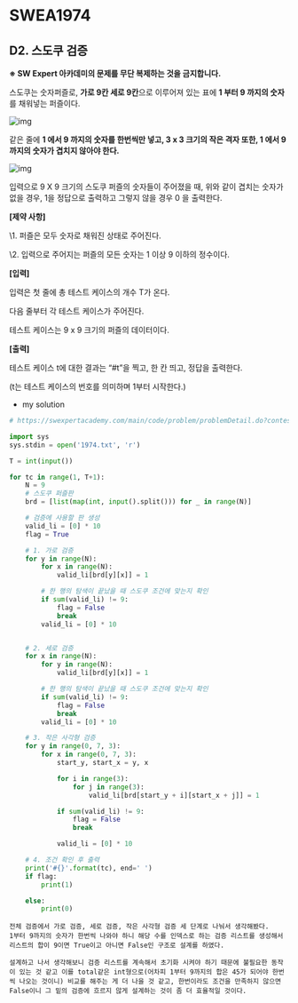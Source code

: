 # SWEA1974

## D2. 스도쿠 검증

**※ SW Expert 아카데미의 문제를 무단 복제하는 것을 금지합니다.**

스도쿠는 숫자퍼즐로, **가로 9칸 세로 9칸**으로 이루어져 있는 표에 **1 부터 9 까지의 숫자**를 채워넣는 퍼즐이다.
 

![img](https://swexpertacademy.com/main/common/fileDownload.do?downloadType=CKEditorImages&fileId=AV5PtLXqAYUDFAUq)


같은 줄에 **1 에서 9 까지의 숫자를 한번씩만 넣고, 3 x 3 크기의 작은 격자 또한, 1 에서 9 까지의 숫자가 겹치지 않아야 한다.**
 

![img](https://swexpertacademy.com/main/common/fileDownload.do?downloadType=CKEditorImages&fileId=AV5PtUu6AYYDFAUq)


입력으로 9 X 9 크기의 스도쿠 퍼즐의 숫자들이 주어졌을 때, 위와 같이 겹치는 숫자가 없을 경우, 1을 정답으로 출력하고 그렇지 않을 경우 0 을 출력한다.


**[제약 사항]**

\1. 퍼즐은 모두 숫자로 채워진 상태로 주어진다.

\2. 입력으로 주어지는 퍼즐의 모든 숫자는 1 이상 9 이하의 정수이다.


**[입력]**

입력은 첫 줄에 총 테스트 케이스의 개수 T가 온다.

다음 줄부터 각 테스트 케이스가 주어진다.

테스트 케이스는 9 x 9 크기의 퍼즐의 데이터이다.


**[출력]**

테스트 케이스 t에 대한 결과는 “#t”을 찍고, 한 칸 띄고, 정답을 출력한다.

(t는 테스트 케이스의 번호를 의미하며 1부터 시작한다.)



- my solution

```python
# https://swexpertacademy.com/main/code/problem/problemDetail.do?contestProbId=AV5Psz16AYEDFAUq&categoryId=AV5Psz16AYEDFAUq&categoryType=CODE

import sys
sys.stdin = open('1974.txt', 'r')

T = int(input())

for tc in range(1, T+1):
    N = 9
    # 스도쿠 퍼즐판
    brd = [list(map(int, input().split())) for _ in range(N)]

    # 검증에 사용할 판 생성
    valid_li = [0] * 10
    flag = True

    # 1. 가로 검증
    for y in range(N):
        for x in range(N):
            valid_li[brd[y][x]] = 1

        # 한 행의 탐색이 끝났을 때 스도쿠 조건에 맞는지 확인
        if sum(valid_li) != 9:
            flag = False
            break
        valid_li = [0] * 10


    # 2. 세로 검증
    for x in range(N):
        for y in range(N):
            valid_li[brd[y][x]] = 1

        # 한 행의 탐색이 끝났을 때 스도쿠 조건에 맞는지 확인
        if sum(valid_li) != 9:
            flag = False
            break
        valid_li = [0] * 10

    # 3. 작은 사각형 검증
    for y in range(0, 7, 3):
        for x in range(0, 7, 3):
            start_y, start_x = y, x

            for i in range(3):
                for j in range(3):
                    valid_li[brd[start_y + i][start_x + j]] = 1

            if sum(valid_li) != 9:
                flag = False
                break

            valid_li = [0] * 10

    # 4. 조건 확인 후 출력
    print('#{}'.format(tc), end=' ')
    if flag:
        print(1)

    else:
        print(0)
```

```
전체 검증에서 가로 검증, 세로 검증, 작은 사각형 검증 세 단계로 나눠서 생각해봤다.
1부터 9까지의 숫자가 한번씩 나와야 하니 해당 수를 인덱스로 하는 검증 리스트를 생성해서 리스트의 합이 9이면 True이고 아니면 False인 구조로 설계를 하였다.

설계하고 나서 생각해보니 검증 리스트를 계속해서 초기화 시켜야 하기 때문에 불필요한 동작이 있는 것 같고 이를 total같은 int형으로(어차피 1부터 9까지의 합은 45가 되어야 한번씩 나오는 것이니) 비교를 해주는 게 더 나을 것 같고, 한번이라도 조건을 만족하지 않으면 False이니 그 밑의 검증에 흐르지 않게 설계하는 것이 좀 더 효율적일 것이다.
```

